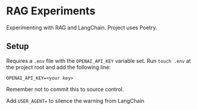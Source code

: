 # RAG Experiments

Experimenting with RAG and LangChain. Project uses Poetry.

## Setup

Requires a `.env` file with the `OPENAI_API_KEY` variable set. Run `touch .env` at the project root and add the following line:
```
OPENAI_API_KEY=<your key>
```
Remember not to commit this to source control.

Add `USER_AGENT=` to silence the warning from LangChain
